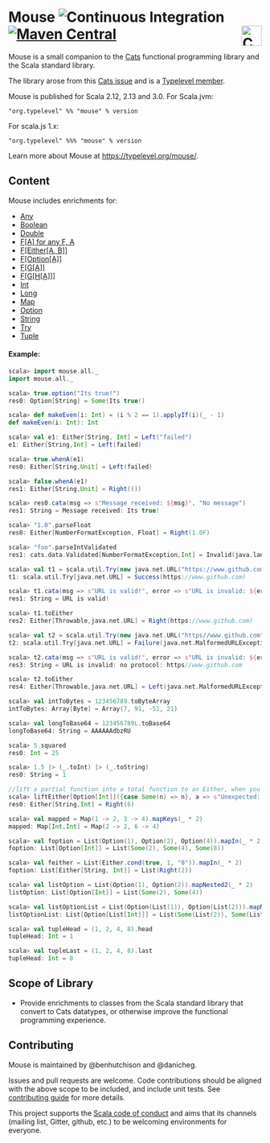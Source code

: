 # Mouse ![Continuous Integration](https://github.com/typelevel/mouse/workflows/Continuous%20Integration/badge.svg) [![Maven Central](https://img.shields.io/maven-central/v/org.typelevel/mouse_2.12.svg)](https://maven-badges.herokuapp.com/maven-central/org.typelevel/mouse_2.12) <a href="https://typelevel.org/cats/"><img src="https://typelevel.org/cats/img/cats-badge.svg" height="40px" align="right" alt="Cats friendly" /></a>

Mouse is a small companion to the [Cats](https://github.com/typelevel/cats) functional programming library and the Scala standard library.

The library arose from this [Cats issue](https://github.com/typelevel/cats/issues/791) and is a [Typelevel member](http://typelevel.org/projects/).

Mouse is published for Scala 2.12, 2.13 and 3.0. For Scala.jvm:

`"org.typelevel" %% "mouse" % version`

For scala.js 1.x:

`"org.typelevel" %%% "mouse" % version`

Learn more about Mouse at https://typelevel.org/mouse/.

## Content

Mouse includes enrichments for:

- [Any](./shared/src/main/scala/mouse/any.scala)
- [Boolean](./shared/src/main/scala/mouse/boolean.scala)
- [Double](./shared/src/main/scala/mouse/double.scala)
- [F\[A\] for any F, A](./shared/src/main/scala/mouse/anyf.scala)
- [F\[Either\[A, B\]\]](./shared/src/main/scala/mouse/feither.scala)
- [F\[Option\[A\]\]](./shared/src/main/scala/mouse/foption.scala)
- [F\[G\[A\]\]](./shared/src/main/scala/mouse/fnested.scala)
- [F\[G\[H\[A\]\]\]](./shared/src/main/scala/mouse/fnested.scala)
- [Int](./shared/src/main/scala/mouse/int.scala)
- [Long](./shared/src/main/scala/mouse/long.scala)
- [Map](./shared/src/main/scala/mouse/map.scala)
- [Option](./shared/src/main/scala/mouse/option.scala)
- [String](./shared/src/main/scala/mouse/string.scala)
- [Try](./shared/src/main/scala/mouse/try.scala)
- [Tuple](./shared/src/main/scala-2.x/src/main/scala/mouse/tuple.scala)

#### Example:

```scala
scala> import mouse.all._
import mouse.all._

scala> true.option("Its true!")
res0: Option[String] = Some(Its true!)

scala> def makeEven(i: Int) = (i % 2 == 1).applyIf(i)(_ - 1)
def makeEven(i: Int): Int

scala> val e1: Either[String, Int] = Left("failed")
e1: Either[String,Int] = Left(failed)

scala> true.whenA(e1)
res0: Either[String,Unit] = Left(failed)

scala> false.whenA(e1)
res1: Either[String,Unit] = Right(())

scala> res0.cata(msg => s"Message received: ${msg}", "No message")
res1: String = Message received: Its true!

scala> "1.0".parseFloat
res0: Either[NumberFormatException, Float] = Right(1.0F)

scala> "foo".parseIntValidated
res1: cats.data.Validated[NumberFormatException,Int] = Invalid(java.lang.NumberFormatException: For input string: "foo")

scala> val t1 = scala.util.Try(new java.net.URL("https://www.github.com"))
t1: scala.util.Try[java.net.URL] = Success(https://www.github.com)

scala> t1.cata(msg => s"URL is valid!", error => s"URL is invalid: ${error.getMessage}")
res1: String = URL is valid!

scala> t1.toEither
res2: Either[Throwable,java.net.URL] = Right(https://www.github.com)

scala> val t2 = scala.util.Try(new java.net.URL("https//www.github.com"))
t2: scala.util.Try[java.net.URL] = Failure(java.net.MalformedURLException: no protocol: https//www.github.com)

scala> t2.cata(msg => s"URL is valid!", error => s"URL is invalid: ${error.getMessage}")
res3: String = URL is invalid: no protocol: https//www.github.com

scala> t2.toEither
res4: Either[Throwable,java.net.URL] = Left(java.net.MalformedURLException: no protocol: https//www.github.com)

scala> val intToBytes = 123456789.toByteArray
intToBytes: Array[Byte] = Array(7, 91, -51, 21)

scala> val longToBase64 = 123456789L.toBase64
longToBase64: String = AAAAAAdbzRU

scala> 5.squared
res0: Int = 25

scala> 1.5 |> (_.toInt) |> (_.toString)
res0: String = 1

//lift a partial function into a total function to an Either, when you want to treat unhandled input cases as an error
scala> liftEither[Option[Int]]({case Some(n) => n}, a => s"Unexpected: $a")(Some(6))
res0: Either[String,Int] = Right(6)

scala> val mapped = Map(1 -> 2, 3 -> 4).mapKeys(_ * 2)
mapped: Map[Int,Int] = Map(2 -> 2, 6 -> 4)

scala> val foption = List(Option(1), Option(2), Option(4)).mapIn(_ * 2)
foption: List[Option[Int]] = List(Some(2), Some(4), Some(8))

scala> val feither = List(Either.cond(true, 1, "0")).mapIn(_ * 2)
foption: List[Either[String, Int]] = List(Right(2))

scala> val listOption = List(Option(1), Option(2)).mapNested2(_ * 2)
listOption: List[Option[Int]] = List(Some(2), Some(4))

scala> val listOptionList = List(Option(List(1)), Option(List(2))).mapNested3(_ * 2)
listOptionList: List[Option[List[Int]]] = List(Some(List(2)), Some(List(4)))

scala> val tupleHead = (1, 2, 4, 8).head
tupleHead: Int = 1

scala> val tupleLast = (1, 2, 4, 8).last
tupleHead: Int = 8
```

## Scope of Library

- Provide enrichments to classes from the Scala standard library that convert to Cats datatypes,
or otherwise improve the functional programming experience.

## Contributing

Mouse is maintained by @benhutchison and @danicheg.

Issues and pull requests are welcome. Code contributions should be aligned with the above scope to be included, and include unit tests.
See [contributing guide](./DEV.md) for more details.

This project supports the [Scala code of conduct](https://www.scala-lang.org/conduct/) and aims that its channels
(mailing list, Gitter, github, etc.) to be welcoming environments for everyone.
